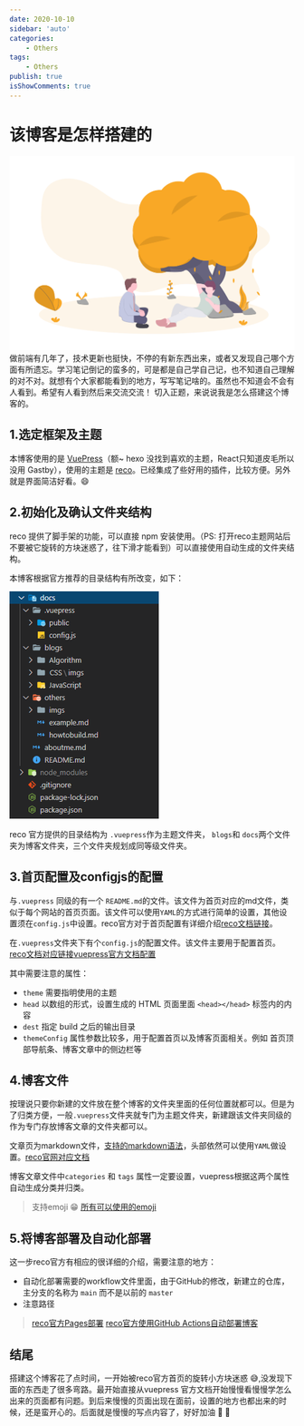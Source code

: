 ```yaml
---
date: 2020-10-10
sidebar: 'auto'
categories: 
    - Others
tags: 
    - Others
publish: true
isShowComments: true
---
```


# 该博客是怎样搭建的

<div style="text-align:center">
    <img src="./imgs/friendship.png" alt="秋天哦" style="width: 550px">
</div>
做前端有几年了，技术更新也挺快，不停的有新东西出来，或者又发现自己哪个方面有所遗忘。学习笔记倒记的蛮多的，可是都是自己学自己记，也不知道自己理解的对不对。就想有个大家都能看到的地方，写写笔记啥的。虽然也不知道会不会有人看到。希望有人看到然后来交流交流！
切入正题，来说说我是怎么搭建这个博客的。

## 1.选定框架及主题
本博客使用的是 [VuePress](https://vuepress.vuejs.org/zh/)（额~ hexo 没找到喜欢的主题，React只知道皮毛所以没用 Gastby），使用的主题是 [reco](https://vuepress-theme-reco.recoluan.com/)。已经集成了些好用的插件，比较方便。另外就是界面简洁好看。:smile:

## 2.初始化及确认文件夹结构
reco 提供了脚手架的功能，可以直接 npm 安装使用。（PS: 打开reco主题网站后不要被它旋转的方块迷惑了，往下滑才能看到）可以直接使用自动生成的文件夹结构。

本博客根据官方推荐的目录结构有所改变，如下：

![catlog](./imgs/catlog.png)

reco 官方提供的目录结构为 `.vuepress`作为主题文件夹， `blogs`和 `docs`两个文件夹为博客文件夹，三个文件夹规划成同等级文件夹。

## 3.首页配置及configjs的配置
与`.vuepress` 同级的有一个 `README.md`的文件。该文件为首页对应的md文件，类似于每个网站的首页页面。该文件可以使用`YAML`的方式进行简单的设置，其他设置须在`config.js`中设置。reco官方对于首页配置有详细介绍[reco文档链接](https://vuepress-theme-reco.recoluan.com/views/1.x/home.html)。

在`.vuepress`文件夹下有个`config.js`的配置文件。该文件主要用于配置首页。[reco文档对应链接](https://vuepress-theme-reco.recoluan.com/views/1.x/configJs.html)[vuepress官方文档配置](https://vuepress.vuejs.org/zh/config/)

其中需要注意的属性：

- `theme` 需要指明使用的主题
- `head` 以数组的形式，设置生成的 HTML 页面里面 `<head></head>` 标签内的内容
- `dest` 指定 build 之后的输出目录
- `themeConfig` 属性参数比较多，用于配置首页以及博客页面相关。例如 首页顶部导航条、博客文章中的侧边栏等

## 4.博客文件
按理说只要你新建的文件放在整个博客的文件夹里面的任何位置就都可以。但是为了归类方便，一般`.vuepress`文件夹就专门为主题文件夹，新建跟该文件夹同级的作为专门存放博客文章的文件夹都可以。

文章页为markdown文件，[支持的markdown语法](https://vuepress-theme-reco.recoluan.com/views/1.x/syntax.html)，头部依然可以使用`YAML`做设置。[reco官网对应文档](https://vuepress-theme-reco.recoluan.com/views/1.x/frontMatter.html)

博客文章文件中`categories` 和 `tags` 属性一定要设置，vuepress根据这两个属性自动生成分类并归类。

> 支持emoji :grin: [所有可以使用的emoji](https://github.com/markdown-it/markdown-it-emoji/blob/master/lib/data/full.json)

## 5.将博客部署及自动化部署
这一步reco官方有相应的很详细的介绍，需要注意的地方：
- 自动化部署需要的workflow文件里面，由于GitHub的修改，新建立的仓库，主分支的名称为 `main` 而不是以前的 `master`
- 注意路径

> [reco官方Pages部署](https://vuepress-theme-reco.recoluan.com/views/other/deploy.html)
 [reco官方使用GitHub Actions自动部署博客](https://vuepress-theme-reco.recoluan.com/views/other/github-actions.html)
## 结尾
搭建这个博客花了点时间，一开始被reco官方首页的旋转小方块迷惑 :sweat_smile:,没发现下面的东西走了很多弯路。最开始直接从vuepress 官方文档开始慢慢看慢慢学怎么出来的页面都有问题。到后来慢慢的页面出现在面前，设置的地方也都出来的时候，还是蛮开心的。后面就是慢慢的写点内容了，好好加油 :tada: :rose: